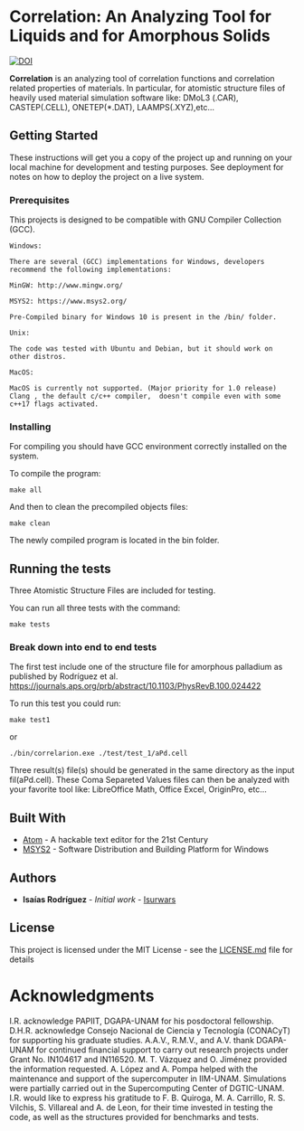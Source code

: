 # **Correlation**: An Analyzing Tool for Liquids and for Amorphous Solids
[![DOI](https://zenodo.org/badge/266740288.svg)](https://zenodo.org/badge/latestdoi/266740288)


**Correlation** is an analyzing tool of correlation functions and correlation related properties of materials. In particular, for atomistic structure files of heavily used material simulation software like: DMoL3 (.CAR), CASTEP(.CELL), ONETEP(*.DAT), LAAMPS(.XYZ),etc...  

## Getting Started

These instructions will get you a copy of the project up and running on your local machine for development and testing purposes. See deployment for notes on how to deploy the project on a live system.

### Prerequisites

This projects is designed to be compatible with GNU Compiler Collection (GCC).
```
Windows:

There are several (GCC) implementations for Windows, developers recommend the following implementations:

MinGW: http://www.mingw.org/

MSYS2: https://www.msys2.org/

Pre-Compiled binary for Windows 10 is present in the /bin/ folder.
```

```
Unix:

The code was tested with Ubuntu and Debian, but it should work on other distros.
```


```
MacOS:

MacOS is currently not supported. (Major priority for 1.0 release)
Clang , the default c/c++ compiler,  doesn't compile even with some c++17 flags activated.
```



### Installing

For compiling you should have GCC environment correctly installed on the system.

To compile the program:

```
make all
```

And then to clean the precompiled objects files:

```
make clean
```

The newly compiled program is located in the bin folder.

## Running the tests

Three Atomistic Structure Files are included for testing.

You can run all three tests with the command:

```
make tests
```

### Break down into end to end tests

The first test include one of the structure file for amorphous palladium as published by Rodríguez et al. https://journals.aps.org/prb/abstract/10.1103/PhysRevB.100.024422

To run this test you could run:
```
make test1
```
or

```
./bin/correlarion.exe ./test/test_1/aPd.cell
```

Three result(s) file(s) should be generated in the same directory as the input fil(aPd.cell).
These Coma Separeted Values files can then be analyzed with your favorite tool like: LibreOffice Math, Office Excel, OriginPro, etc...

## Built With

* [Atom](https://atom.io/) - A hackable text editor for the 21st Century
* [MSYS2](https://www.msys2.org/) - Software Distribution and Building Platform for Windows


## Authors

* **Isaías Rodríguez** - *Initial work* - [Isurwars](https://github.com/Isurwars)

## License

This project is licensed under the MIT License - see the [LICENSE.md](LICENSE.md) file for details

# Acknowledgments

I.R. acknowledge PAPIIT, DGAPA-UNAM for his posdoctoral fellowship.
D.H.R. acknowledge Consejo Nacional de Ciencia y Tecnología (CONACyT) for supporting his graduate studies.
A.A.V., R.M.V., and A.V. thank DGAPA-UNAM for continued financial support to carry out research projects under Grant No. IN104617 and IN116520.
M. T. Vázquez and O. Jiménez provided the information requested.
A. López and A. Pompa helped with the maintenance and support of the supercomputer in IIM-UNAM.
Simulations were partially carried out in the Supercomputing Center of DGTIC-UNAM.
I.R. would like to express his gratitude to F. B. Quiroga, M. A. Carrillo, R. S. Vilchis, S. Villareal and A. de Leon, for their time invested in testing the code, as well as the structures provided for benchmarks and tests.
